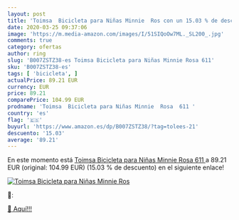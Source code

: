 ```yaml
---
layout: post
title: 'Toimsa  Bicicleta para Niñas Minnie  Ros con un 15.03 % de descuento'
date: 2020-03-25 09:37:06
image: 'https://m.media-amazon.com/images/I/51SIQoOw7ML._SL200_.jpg'
comments: true
category: ofertas
author: ring
slug: 'B007ZSTZ38-es Toimsa Bicicleta para Niñas Minnie Rosa 611'
sku: 'B007ZSTZ38-es'
tags: [ 'bicicleta', ]
actualPrice: 89.21 EUR
currency: EUR
price: 89.21
comparePrice: 104.99 EUR
prodname: 'Toimsa  Bicicleta para Niñas Minnie  Rosa  611 '
country: 'es'
flag: '🇪🇸'
buyurl: 'https://www.amazon.es/dp/B007ZSTZ38/?tag=tolees-21'
descuento: '15.03'
average: '89.21'
---
```


En este momento está [Toimsa  Bicicleta para Niñas Minnie  Rosa  611 ](https://www.amazon.es/dp/B007ZSTZ38/?tag=tolees-21) a 89.21 EUR (original: 104.99 EUR) (15.03 %  de descuento) en el siguiente enlace!

[![Toimsa  Bicicleta para Niñas Minnie  Ros](https://m.media-amazon.com/images/I/51SIQoOw7ML._SL200_.jpg)](https://www.amazon.es/dp/B007ZSTZ38/?tag=tolees-21)

🔎:


[🛒 Aquí!!!](https://www.amazon.es/dp/B007ZSTZ38/?tag=tolees-21)
